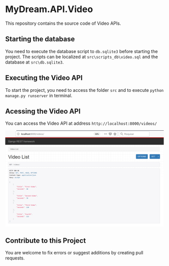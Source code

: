 # MyDream.API.Video
This repository contains the source code of Video APIs.

## Starting the database
You need to execute the database script to `db.sqlite3` before starting the project. 
The scripts can be localized at `src\scripts_db\video.sql` and the database at `src\db.sqlite3`.

## Executing the Video API 
To start the project, you need to access the folder `src` and to execute `python manage.py runserver` in terminal.

## Acessing the Video API
You can access the Video API at address 
`http://localhost:8000/videos/`

<img src="images/video-start-api.png" />

## Contribute to this Project
You are welcome to fix errors or suggest additions by creating pull requests.